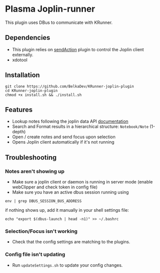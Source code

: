 # Plasma Joplin-runner

This plugin uses DBus to communicate with KRunner.


## Dependencies
- This plugin relies on [sendAction](https://github.com/BelkaDev/joplin-send-action-plugin) plugin to control the Joplin client externally.
- xdotool  

## Installation

```
git clone https://github.com/BelkaDev/KRunner-joplin-plugin
cd KRunner-joplin-plugin
chmod +x install.sh && ./install.sh

```
## Features
* Lookup notes following the joplin data API [documentation ](https://joplinapp.org/api/references/rest_api/)
* Search and Format results in a hierarchical structure: `Notebook/Note` (1-depth)
* Open / create notes and send focus upon selection
* Opens Joplin client automatically if it's not running




## Troubleshooting 
### Notes aren't showing up
* Make sure a joplin client or daemon is running in server mode (enable webClipper and check token in config file) 
* Make sure you have an active dbus session running using 
```
env | grep DBUS_SESSION_BUS_ADDRESS
```
if nothing shows up, add it manually in your shell settings file:
```
echo "export $(dbus-launch | head -n1)" >> ~/.bashrc
```


### Selection/Focus isn't working 
* Check that the config settings are matching to the plugins.

### Config file isn't updating
* Run `updateSettings.sh` to update your config changes.